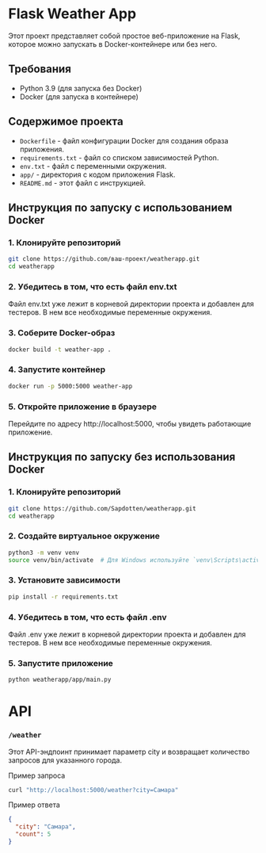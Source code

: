 # Flask Weather App

Этот проект представляет собой простое веб-приложение на Flask, которое можно запускать в Docker-контейнере или без него.

## Требования

- Python 3.9 (для запуска без Docker)
- Docker (для запуска в контейнере)

## Содержимое проекта

- `Dockerfile` - файл конфигурации Docker для создания образа приложения.
- `requirements.txt` - файл со списком зависимостей Python.
- `env.txt` - файл с переменными окружения.
- `app/` - директория с кодом приложения Flask.
- `README.md` - этот файл с инструкцией.

## Инструкция по запуску с использованием Docker

### 1. Клонируйте репозиторий

```bash
git clone https://github.com/ваш-проект/weatherapp.git
cd weatherapp
```

### 2. Убедитесь в том, что есть файл env.txt

Файл env.txt уже лежит в корневой директории проекта и добавлен для тестеров. В нем все необходимые переменные окружения.

### 3. Соберите Docker-образ
```bash
docker build -t weather-app .
```
### 4. Запустите контейнер
```bash
docker run -p 5000:5000 weather-app
```
### 5. Откройте приложение в браузере

Перейдите по адресу http://localhost:5000, чтобы увидеть работающие приложение.

## Инструкция по запуску без использования Docker
### 1. Клонируйте репозиторий
```bash
git clone https://github.com/Sapdotten/weatherapp.git
cd weatherapp
```
### 2. Создайте виртуальное окружение
```bash
python3 -m venv venv
source venv/bin/activate  # Для Windows используйте `venv\Scripts\activate.bat`
```
### 3. Установите зависимости
```bash
pip install -r requirements.txt
```
### 4. Убедитесь в том, что есть файл .env

Файл .env уже лежит в корневой директории проекта и добавлен для тестеров. В нем все необходимые переменные окружения.

### 5. Запустите приложение
```bash
python weatherapp/app/main.py
```

# API
### `/weather`

Этот API-эндпоинт принимает параметр city и возвращает количество запросов для указанного города.

Пример запроса
```bash
curl "http://localhost:5000/weather?city=Самара"
```

Пример ответа
```json
{
  "city": "Самара",
  "count": 5
}
```

